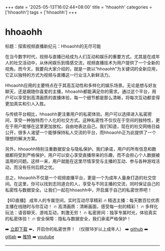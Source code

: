 +++
date = '2025-05-13T16:02:44+08:00'
title = 'hhoaohh'
categories = ['hhoaohh']
tags = ['hhoaohh']
+++

# hhoaohh

标题：探索视频直播新纪元：Hhoaohh的无尽可能

在当今数字时代，视频与直播已经成为人们互动和娱乐的重要方式。尤其是在成年人的社交活动中，从休闲娱乐到情感交流，视频直播技术为用户提供了一个全新的视角。而今天，我要向大家介绍的，就是一款以“hhoaohh”为关键词的全新应用，它正以独特的方式为视频与直播这一行业注入新鲜活力。

Hhoaohh应用的主要特点在于其高互动性和多样化的娱乐场景。无论是想与好友聊天，还是跟随你喜爱的主播，hhoaohh都能满足你的需求。通过这个平台，用户可以享受到高清画质的直播体验，每一个细节都是那么清晰，将每次互动都变得更加真实和引人入胜。

与传统平台相比，hhoaohh更注重用户的私密体验。用户可以选择进入私密房间，享受一种独特而个人化的社交方式。这种私密性不仅仅在于空间的独特性，更在于用户能够在这里更加放松，自由地表达自己。我们知道，现在的社交网络日益公开，很多人渴望一个能够保持私人交流的平台，而hhoaohh正为此提供了一个理想的解决方案。

另外，hhoaohh特别注重数据安全与隐私保护。我们承诺，用户的所有信息和数据都将受到严格保护，用户可以安心享受直播带来的乐趣，而不会担心个人数据被滥用的问题。这样一来，用户就能在这里尽情享受与主播的互动、参与各种游戏活动，而没有任何后顾之忧。

总之，hhoaohh不仅是一个视频直播平台，更是一个为成年人量身打造的社交空间。在这里，你可以找到志同道合的人，享受与不同主播的交流，同时保证自己的私密性与数据安全。让我们一起在hhoaohh中，开启属于自己的私密世界吧！

【6D直播】
成年人的专属空间，实时互动尽享精彩
🔥 精选主播：每天数百位优质主播在线随时与你互动！
🔥 高清画质：清晰画面，感受每一刻的精彩！
🔥 多样化玩法：语音聊天、游戏互动，刺激无穷！
🔥 私密房间：独享专属时光，体验真实的私密体验！
🔥 安全保障：隐私与数据安全，我们承诺严格保护！

➡️ [立即下载](https://down123.s3.ap-east-1.amazonaws.com/index.html?channelCode=blog) ⬅️，开启你的私密世界！
（仅限18岁以上成年人）
➡️ [github](https://aldult-live.github.io/)
➡️ [gitlab](https://seo-09598d.gitlab.io/)
➡️ [推特](https://x.com/wegame33)
➡️ [youtube](https://www.youtube.com/@6Dlive)

---
